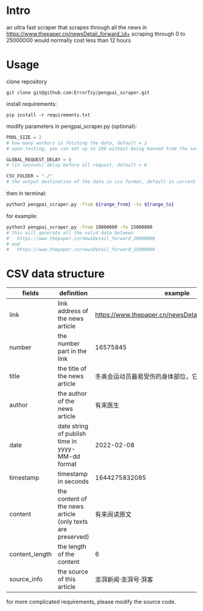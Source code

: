 # Intro

an ultra fast scraper that scrapes through all the news in https://www.thepaper.cn/newsDetail_forward_\d+
scraping through 0 to 25000000 would normally cost less than 12 hours

# Usage

clone repository

```
git clone git@github.com:ErrorTzy/pengpai_scraper.git
```

install requirements:

```
pip install -r requirements.txt
```

modify parameters in pengpai_scraper.py (optional):
```python
POOL_SIZE = 2 
# how many workers is fetching the data, default = 2
# upon testing, you can set up to 100 without being banned from the server

GLOBAL_REQUEST_DELAY = 0 
# (in seconds) delay before all request, default = 0

CSV_FOLDER = "./" 
# the output destination of the data in csv format, default in current folder
```

then in terminal:
```bash
python3 pengpai_scraper.py -from ${range_from} -to ${range_to}
```

for example:
```bash
python3 pengpai_scraper.py -from 10000000 -to 15000000
# this will generate all the valid data between
#   https://www.thepaper.cn/newsDetail_forward_10000000
# and
#   https://www.thepaper.cn/newsDetail_forward_15000000
```

# CSV data structure

| fields         | definition                                       | example                                             |
| -------------- | ------------------------------------------------ | --------------------------------------------------- |
| link           | link address of the news article                 | https://www.thepaper.cn/newsDetail_forward_16575845 |
| number         | the number part in the link                      | 16575845                                            |
| title          | the title of the news article                    | 冬奥会运动员最易受伤的身体部位，它排第一            |
| author         | the author of the news article                   | 有来医生                                            | 
| date           | date string of publish time in yyyy-MM-dd format | 2022-02-08                                          |
| timestamp      | timestamp in seconds                             | 1644275832085                                       |
| content        | the content of the news article (only texts are preserved)           | 有来阅读原文                                        |
| content_length | the length of the content                        | 6                                                   |
| source_info    | the source of this article                       | 澎湃新闻·澎湃号·湃客                                |

for more complicated requirements, please modify the source code.
